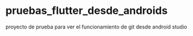 # pruebas_flutter_desde_androids
proyecto de prueba para ver el funcionamiento de git desde android studio
